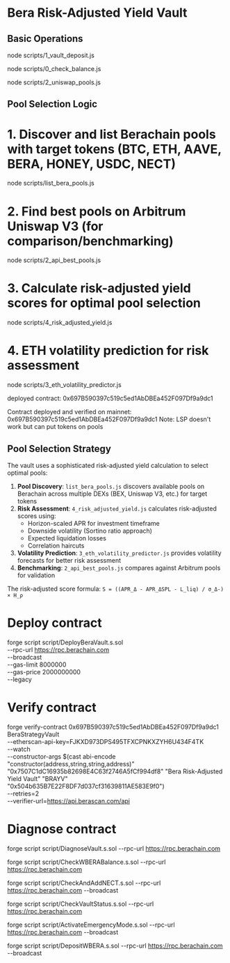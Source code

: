 # Bera Risk-Adjusted Yield Vault

## Basic Operations

node scripts/1_vault_deposit.js

node scripts/0_check_balance.js

node scripts/2_uniswap_pools.js

## Pool Selection Logic

# 1. Discover and list Berachain pools with target tokens (BTC, ETH, AAVE, BERA, HONEY, USDC, NECT)

node scripts/list_bera_pools.js

# 2. Find best pools on Arbitrum Uniswap V3 (for comparison/benchmarking)

node scripts/2_api_best_pools.js

# 3. Calculate risk-adjusted yield scores for optimal pool selection

node scripts/4_risk_adjusted_yield.js

# 4. ETH volatility prediction for risk assessment

node scripts/3_eth_volatility_predictor.js

deployed contract: 0x697B590397c519c5ed1AbDBEa452F097Df9a9dc1

Contract deployed and verified on mainnet: 0x697B590397c519c5ed1AbDBEa452F097Df9a9dc1
Note: LSP doesn't work but can put tokens on pools

## Pool Selection Strategy

The vault uses a sophisticated risk-adjusted yield calculation to select optimal pools:

1. **Pool Discovery**: `list_bera_pools.js` discovers available pools on Berachain across multiple DEXs (BEX, Uniswap V3, etc.) for target tokens
2. **Risk Assessment**: `4_risk_adjusted_yield.js` calculates risk-adjusted scores using:
   - Horizon-scaled APR for investment timeframe
   - Downside volatility (Sortino ratio approach)
   - Expected liquidation losses
   - Correlation haircuts
3. **Volatility Prediction**: `3_eth_volatility_predictor.js` provides volatility forecasts for better risk assessment
4. **Benchmarking**: `2_api_best_pools.js` compares against Arbitrum pools for validation

The risk-adjusted score formula: `S = ((APR_Δ - APR_ΔSPL - L_liq) / σ_Δ-) × H_ρ`

# Deploy contract

forge script script/DeployBeraVault.s.sol \
 --rpc-url https://rpc.berachain.com \
 --broadcast \
 --gas-limit 8000000 \
 --gas-price 2000000000 \
 --legacy

# Verify contract

forge verify-contract 0x697B590397c519c5ed1AbDBEa452F097Df9a9dc1 BeraStrategyVault \
 --etherscan-api-key=FJKXD973DPS495TFXCPNKXZYH6U434F4TK \
 --watch \
 --constructor-args $(cast abi-encode "constructor(address,string,string,address)" "0x7507C1dC16935b82698E4C63f2746A5fCf994df8" "Bera Risk-Adjusted Yield Vault" "BRAYV" "0x504b635B7E22F8DF7d037cf31639811AE583E9f0") \
 --retries=2 \
 --verifier-url=https://api.berascan.com/api

# Diagnose contract

forge script script/DiagnoseVault.s.sol --rpc-url https://rpc.berachain.com

forge script script/CheckWBERABalance.s.sol --rpc-url https://rpc.berachain.com

forge script script/CheckAndAddNECT.s.sol --rpc-url https://rpc.berachain.com --broadcast

forge script script/CheckVaultStatus.s.sol --rpc-url https://rpc.berachain.com

forge script script/ActivateEmergencyMode.s.sol --rpc-url https://rpc.berachain.com --broadcast

forge script script/DepositWBERA.s.sol --rpc-url https://rpc.berachain.com --broadcast
